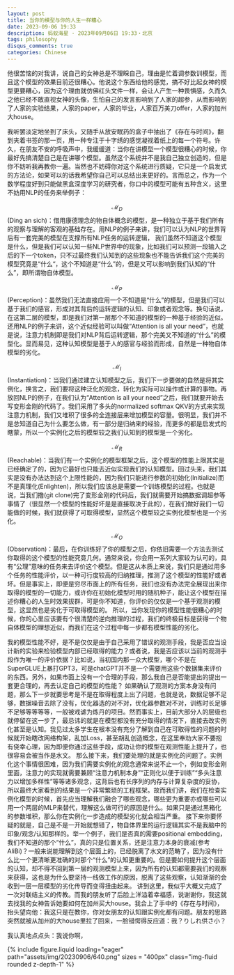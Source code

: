 ```yaml
---
layout: post
title: 当你的模型与你的人生一样糟心
date: 2023-09-06 19:33
description: 蚂蚁海星 · 2023年09月06日 19:33・北京
tags: philosophy
disqus_comments: true
categories: Chinese
---
```


他很苦恼的对我讲，说自己的女神总是不理睬自己，理由是忙着调参数训模型，而且这个模型的效果目前还很糟心。他说这个东西给他的感觉，搞不好比起女神的模型更要糟心，因为这个理由就仿佛红头文件一样，会让人产生一种畏惧感，久而久之他已经不敢直视女神的头像，生怕自己的发言影响到了人家的超参，从而影响到了人家的实验结果，人家的paper，人家的毕业，人家百万美刀offer，人家的加州大house。

我听罢淡定地坐到了床头，又随手从放安眠药的盒子中抽出了《存在与时间》，翻到夹着书签的那一页，用一种专注于十字绣的感觉凝视着纸上的每一个符号。许久，在朋友不安的呼吸声中，我缓缓道：当你在讲模型一个模型很糟心的时候，你最好先搞清楚自己是在讲哪个模型。虽然这个系统并不是我自己独立创造的，但是你不妨听我再教你一遍。当然也不妨碍你对这个系统进行质疑，它只是一个启发式的方法论，如果可以的话我希望你自己可以总结出来更好的。言而总之，作为一个数学程度好到只能做黑盒深度学习的研究者，你口中的模型可能有五种含义，这里不妨用NLP的任务来举例子：

$$ \mathcal{M}_D $$ (Ding an sich)：借用康德理念的物自体概念的模型，是一种独立于基于我们所有的观察与理解的客观的基础存在。用NLP的例子来讲，我们可以认为NLP的世界背后有一套完美的模型在支撑所有NLP任务的运转逻辑， 我们虽然不知道这个模型是什么，但是我们可以认知一些NLP世界中的现象，比如我们可以预测一段输入之后的下一个token，只不过最终我们认知到的这些现象也不能告诉我们这个完美的模型究竟是“什么“，这个不知道是“什么”的，但是又可以影响到我们认知的“什么”，即所谓物自体模型。

$$ \mathcal{M}_P $$ (Perception)：虽然我们无法直接应用一个不知道是“什么”的模型，但是我们可以基于我们的感官，形成对其背后的运转逻辑的认知、印象或者观念等。换句话说，在这第二层的模型，即是我们对第一层那个不知道的模型的一种基于经验的近似。还用NLP的例子来讲，这个近似经验可以叫做“Attention is all your need”，也就是说，注意力机制即是我们对NLP背后运转逻辑，那个完美又不知道的“什么”的模型化。显而易见，这种认知模型是基于人的感官与经验而形成，自然是一种物自体模型的劣化。

$$ \mathcal{M}_I $$ (Instantiation)：当我们通过建立认知模型之后，我们下一步要做的自然是将其实例化，换言之，我们要将这种泛化的观念，转化为实际可以操作或计算的事物。再放回NLP的例子，在我们认为“Attention is all your need”之后，我们就要开始去写变形金刚的代码了。我们采用了多头的normalized softmax QKV的方式来实现注意力机制，我们又堆积了很多的全连接层来增加模型的容量。很明显，我们并不是总知道自己为什么要怎么做，有一部分是归纳来的经验，而更多的都是启发式的瞎蒙，所以一个实例化之后的模型较之我们认知到的模型是一个劣化。

$$ \mathcal{M}_R $$ (Reachable)：当我们有一个实例化的模型框架之后，这个模型的性能上限其实是已经确定了的，因为它最好也只能去近似实现我们的认知模型。回过头来，我们其实是没有办法达到这个上限性能的，因为我们只能进行参数的初始化(Initialize)而不是真理化(Enlighten)，所以我们应该总是需要一个训练模型的过程。也就是说，当我们撸(git clone)完了变形金刚的代码后，我们就需要开始搞数据调超参等事情了（很显然一个模型的性能好坏是是直接取决于此的），在我们做好我们一切能做的时候，我们就获得了可取得模型，显然这个模型较之实例化模型也是一个劣化。

$$ \mathcal{M}_O $$ (Observation)：最后，在你训练好了你的模型之后，你依旧需要一个方法去测试你取得的这个模型的性能究竟几何。通常来说，你会用一系列大家较为认可的，具有“公理”意味的任务来去评价这个模型。但是这从本质上来说，我们只是通过用多个任务的性能评价，以一种可行度较高的归纳推理，推测了这个模型的性能好或者坏。但是事实上，即便是穷尽市面上的所有任务，我们也没有办法完全展现出来你取得的模型的一切能力，或许你在初始化模型时用的随机种子，能让这个模型在描述你糟心的人生时效果拔群，可是你不知道，你评价的仅仅是一个基于观测的模型，这显然也是劣化于可取得模型的。
所以，当你发现你的模型性能很糟心的时候，你的心里应该要有个很清楚的逆向推理的过程，我们的终极目标是获得一个物自体模型的理想近似，而我们在这个过程中每一步都有模型性能的劣化。

我的模型性能不好，是不是仅仅是由于自己采用了错误的观测手段，我是否应当设计新的实验来检验模型内部已经取得的能力？或者说，我是否应该以当前的观测手段作为唯一的评价依据？比如说，当初国内那一众大模型，哪个不是在SuperGLUE上暴打GPT3，可是chatGPT并不是一个需要用这些个数据集来评价的东西。另外，如果市面上没有一个合理的手段，那么我自己是否能提出的提出一套更合理的，再去认定自己的模型的性能？
如果确认了观测的方案本身没有问题，那么下一步就要思考是不是在取得程度上出了问题，也就是说，数据足够不足够，数据噪音去除了没有，优化器选的对不对，优化器参数对不对，训练时长足够不足够等等等等，一般被戏谑为炼丹的项目。然而事实上，目前大部分人的层级也就停留在这一步了，最忌讳的就是在模型都没有充分取得的情况下，直接去改实例化甚至是认知。我见过太多学生在根本没有充分了解到自己在可取得性的问题的时候就开始瞎改网络构架，乱加Loss，甚至胡乱创造概念，在这里奉劝大家不要抱有侥幸心理，因为即便你通过这些手段，成功让你的模型在观测性能上提升了，也很容易会被当作是水文。
那么接下来，我们要处理的就是实例化的问题了。实例化这个事情很困难，因为我们需要实例化的观念通常来说不止一个，例如变形金刚里面，注意力的实现就需要兼顾“注意力机制本身”“正则化以便于训练”“多头注意力以增加多样性”等等诸多观念，这背后也有长序列的内存与计算复杂度的妥协，所以最终大家看到的结果是一个非常繁琐的工程框架。故而我们讲，我们在检查实例化模型的时候，首先应当理解我们融合了哪些观念，哪些更为重要亦或哪些可以用一个两层的MLP来替代，理解这么做可行的原因是什么。如果只是通过黑箱化的参数堆积，那么你在实例化一步造成的模型劣化就会相当严重。
接下来你要怀疑的就是，自己是不是一开始就想错了，物自体界里的运行逻辑其实不是我脑中的印象/观念/认知那样的。举一个例子，我们是否真的需要positional embedding，我们不知道的那个“什么”，真的只是位置关系，还是注意力本身的衰减(参考AliBi)？一般来说能理解到这个层面上的，已经脱离了水文的范畴了，因为没有什么比一个更清晰更准确的对那个“什么”的认知更重要的。但是要如何提升这个层面的认知，却不得不回到第一层的观测模型上来，因为所有的认知都需要我们的观察来获得，这也是为什么要坚持一线做工作的原因，脱离了这些观察，认知渐渐的会收到一层一层模型的劣化传导而变得扭曲起来。
讲到这里，我似乎大概又完成了一次对联结主义的传教。而我的朋友听了后脸上洋溢着幸福感，说谢谢你，我这就去找我的女神告诉她要如何在加州买大house。我合上了手中的《存在与时间》，抬头望向他：我这只是在教你，你对女朋友的认知跟实例化都有问题。朋友的思路突然就被从加州的大house里拉了回来，一脸错愕得反应道：我？りしれ供さ小？

我认真地点点头：我说你啊，

{% include figure.liquid loading="eager" path="assets/img/20230906/640.png" sizes = "400px" class="img-fluid rounded z-depth-1" %}